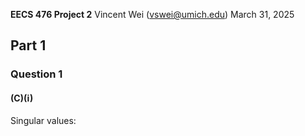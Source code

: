 **EECS 476 Project 2**
Vincent Wei ([vswei@umich.edu](mailto:vswei@umich.edu))
March 31, 2025 

## Part 1
### Question 1
#### (C)(i)
Singular values: 